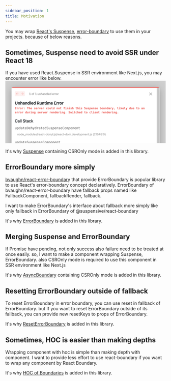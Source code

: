 ```yaml
---
sidebar_position: 1
title: Motivation
---
```


You may wrap [React's Suspense](https://reactjs.org/docs/react-api.html#reactsuspense), [error-boundary](https://reactjs.org/docs/error-boundaries.html) to use them in your projects. because of below reasons.

## Sometimes, Suspense need to avoid SSR under React 18

If you have used React.Suspense in SSR environment like Next.js, you may encounter error like below.
![Example banner](./../../static/img/suspense-in-ssr-error.png)

It's why [Suspense](https://react-boundary.suspensive.org/docs/reference/Suspense) containing CSROnly mode is added in this library.

## ErrorBoundary more simply

[bvaughn/react-error-boundary](https://github.com/bvaughn/react-error-boundary) that provide ErrorBoundary is popular library to use React's error-boundary concept declaratively.
ErrorBoundary of bvaughn/react-error-boundary have fallback props named like FallbackComponent, fallbackRender, fallback.

I want to make ErrorBoundary's interface about fallback more simply like only fallback in ErrorBoundary of @suspensive/react-boundary

It's why [ErrorBoundary](https://react-boundary.suspensive.org/docs/reference/ErrorBoundary) is added in this library.

## Merging Suspense and ErrorBoundary

If Promise have pending, not only success also failure need to be treated at once easily.
so, I want to make a component wrapping Suspense, ErrorBoundary. also CSROnly mode is required to use this component in SSR environment like Next.js

It's why [AsyncBoundary](https://react-boundary.suspensive.org/docs/reference/AsyncBoundary) containing CSROnly mode is added in this library.

## Resetting ErrorBoundary outside of fallback

To reset ErrorBoundary in error boundary, you can use reset in fallback of ErrorBoundary.
but If you want to reset ErrorBoundary outside of its fallback, you can provide new resetKeys to props of ErrorBoundary.

It's why [ResetErrorBoundary](https://react-boundary.suspensive.org/docs/reference/ResetBoundary) is added in this library.

## Sometimes, HOC is easier than making depths

Wrapping component with hoc is simple than making depth with component.
I want to provide less effort to use react-boundary if you want to wrap any component by React Boundary.

It's why [HOC of Boundaries](https://react-boundary.suspensive.org/docs/reference/hoc/withSuspense) is added in this library.
